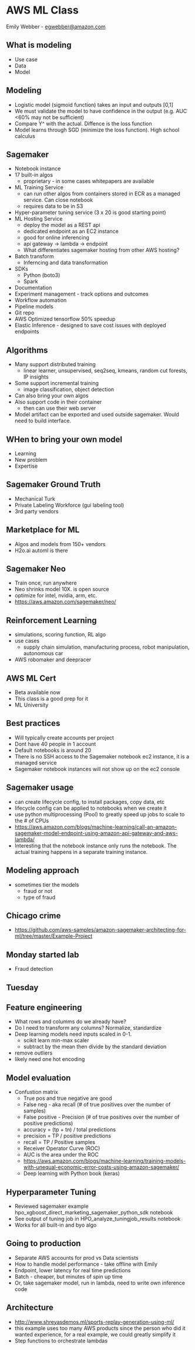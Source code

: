 # AWS ML Class

Emily Webber - egwebber@amazon.com

## What is modeling

* Use case
* Data
* Model

## Modeling

* Logistic model (sigmoid function) takes an input and outputs [0,1]
* We must validate the model to have confidence in the output (e.g. AUC <60% may not be sufficient)
* Compare Y^ with the actual. Diffence is the loss function
* Model learns through SGD (minimize the loss function). High school calculus

## Sagemaker

* Notebook instance
* 17 built-in algos
  * proprietary - in some cases whitepapers are available
* ML Training Service 
  * can run other algos from containers stored in ECR as a managed service. Can close notebook
  * requires data to be in S3
* Hyper-parameter tuning service (3 x 20 is good starting point)
* ML Hosting Service 
  * deploy the model as a REST api
  * dedicated endpoint as an EC2 instance
  * good for online inferencing
  * api gateway -> lambda -> endpoint
  * What differentiates sagemaker hosting from other AWS hosting?
* Batch transform
  * Inferncing and data transformation
* SDKs
  * Python (boto3)
  * Spark
* Documentation
* Experiment management - track options and outcomes
* Workflow automation
* Pipeline models
* Git repo
* AWS Optimized tensorflow 50% speedup
* Elastic Inference - designed to save cost issues with deployed endpoints

## Algorithms

* Many support distributed training 
  * linear learner, unsupervised, seq2seq, kmeans, random cut forests, IP insights
* Some support incremental training
  * image classification, object detection
* Can also bring your own algos
* Also support code in their container
  * then can use their web server
* Model artifact can be exported and used outside sagemaker. Would need to build interface.

## WHen to bring your own model

* Learning
* New problem
* Expertise

## Sagemaker Ground Truth

* Mechanical Turk
* Private Labeling Workforce (gui labeling tool)
* 3rd party vendors

## Marketplace for ML

* Algos and models from 150+ vendors
* H2o.ai automl is there

## Sagemaker Neo

* Train once, run anywhere
* Neo shrinks model 10X. is open source
* optimize for intel, nvidia, arm, etc.
* https://aws.amazon.com/sagemaker/neo/

## Reinforcement Learning

* simulations, scoring function, RL algo
* use cases
  * supply chain simulation, manufacturing process, robot manipulation, autonomous car
* AWS robomaker and deepracer

## AWS ML Cert

* Beta available now
* This class is a good prep for it
* ML University

## Best practices

* Will typically create accounts per project
* Dont have 40 people in 1 account
* Default notebooks is around 20
* There is no SSH access to the Sagemaker notebook ec2 instance, it is a managed service
* Sagemaker notebook instances will not show up on the ec2 console

## Sagemaker usage

* can create lifecycle config, to install packages, copy data, etc
* lifecycle config can be applied to notebooks when we create it
* use python multiprocessing (Pool) to greatly speed up jobs to scale to the # of CPUs
* https://aws.amazon.com/blogs/machine-learning/call-an-amazon-sagemaker-model-endpoint-using-amazon-api-gateway-and-aws-lambda/
* Interesting that the notebook instance only runs the notebook. The actual training happens in a separate training instance.

## Modeling approach

* sometimes tier the models
  * fraud or not
  * type of fraud

## Chicago crime

* https://github.com/aws-samples/amazon-sagemaker-architecting-for-ml/tree/master/Example-Project

## Monday started lab

* Fraud detection

## Tuesday

## Feature engineering

* What rows and columms do we already have?
* Do I need to transform any columns? Normalize, standardize
* Deep learning models need inputs scaled in 0-1.
  * scikit learn min-max scaler
  * subtract by the mean then divide by the standard deviation
* remove outliers
* likely need one hot encoding

## Model evaluation

* Confustion matrix
  * True pos and true negative are good
  * False neg - aka recall (# of true positives over the number of samples)
  * False positive - Precision (# of true positives over the number of positive predictions)
  * accuracy = (tp + tn) / total predictions
  * precision = TP / positive predictions
  * recall = TP / Positive samples
  * Receiver Operator Curve (ROC)
  * AUC is the area under the ROC
  * https://aws.amazon.com/blogs/machine-learning/training-models-with-unequal-economic-error-costs-using-amazon-sagemaker/
  * Deep learning with Python book (keras)

## Hyperparameter Tuning

* Reviewed sagemaker example hpo_xgboost_direct_marketing_sagemaker_python_sdk notebook
* See output of tuning job in HPO_analyze_tuningjob_results notebook
* Works for all built-in and byo algo

## Going to production

* Separate AWS accounts for prod vs Data scientists
* How to handle model performance - take offline with Emily
* Endpoint, lower latency for real time predictions
* Batch - cheaper, but minutes of spin up time
* Or, take sagemaker model, run in lambda, need to write own inference code

## Architecture

* http://www.shreyasdemos.ml/sports-replay-generation-using-ml/
* this example uses too many AWS products since the person who did it wanted experience, for a real example, we could greatly simplify it
* Step functions to orchestrate lambdas
